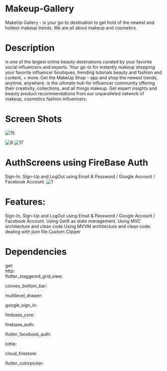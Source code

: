 # Makeup-Gallery
MakeUp Gallery - is your go-to destination to get hold of the newest and hottest makeup trends. We are all about makeup and cosmetics.
# Description
 is one of the largest online beauty destinations curated by your favorite social influencers and experts. Your go-to for instantly makeup shopping your favorite influencer boutiques, trending tutorials beauty and fashion and content, + more. Get the MakeUp Shop - app and shop the newest trends, anytime, anywhere.
  is the ultimate hub for influencer community offering their creativity, collections, and all things makeup. Get expert insights and beauty product recommendations from our unparalleled network of makeup, cosmetics fashion influencers.
  # Screen Shots
  
![15](https://user-images.githubusercontent.com/55621519/157058635-ea12f0c6-22d3-4752-928d-e72def0d0108.jpg)

![8](https://user-images.githubusercontent.com/55621519/157059174-d8c61908-970c-41b8-b8f0-bafd71119800.jpg)
![17](https://user-images.githubusercontent.com/55621519/157059535-49188b4e-2ef8-4936-8b31-7657561a590f.jpg)


 
# AuthScreens using FireBase Auth
Sign-In, Sign-Up and LogOut using Email & Password / Google Account / Facebook Account.
![1](https://user-images.githubusercontent.com/55621519/157057766-6ff8e7e1-33b4-4cad-9d47-ccec693030c8.jpg)

# Features:
Sign-In, Sign-Up and LogOut using Email & Password / Google Account / Facebook Account.
Using GetX as state management.
Using MVC architecture and clean code.Using MVVM architecture and clean code.
dealing with json file
 Custom Clipper 
# Dependencies
get:  
  http:  
  flutter_staggered_grid_view:
  
  convex_bottom_bar: 
  
  multilevel_drawer: 
  
  google_sign_in: 
  
  firebase_core: 
  
  firebase_auth:  
  
  flutter_facebook_auth: 
  
  lottie: 
  
  cloud_firestore:  
  
  flutter_colorpicker:
  

